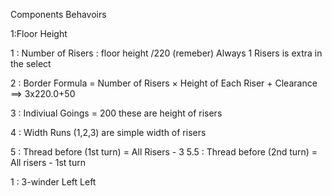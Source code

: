 Components Behavoirs

1:Floor Height

1 : Number of Risers : floor height /220
(remeber) Always 1 Risers is extra in the select

2 : Border Formula = Number of Risers × Height of Each Riser + Clearance ==> 3x220.0+50

3 : Indiviual Goings = 200 these are height of risers

4 : Width Runs (1,2,3) are simple width of risers

5 : Thread before (1st turn) = All Risers - 3
5.5 : Thread before (2nd turn) = All risers - 1st turn

<!-- Global Layout Started from below component -->

1 : 3-winder Left Left
